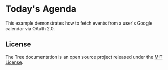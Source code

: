# Today's Agenda

This example demonstrates how to fetch events from a user's Google calendar via OAuth 2.0.

## License

The Tree documentation is an open source project released under the [MIT
License](https://github.com/workwell/integrations/blob/master/LICENSE.md).

